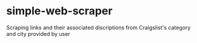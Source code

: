 # simple-web-scraper
  Scraping links and their associated discriptions from Craigslist's category and city provided by user
